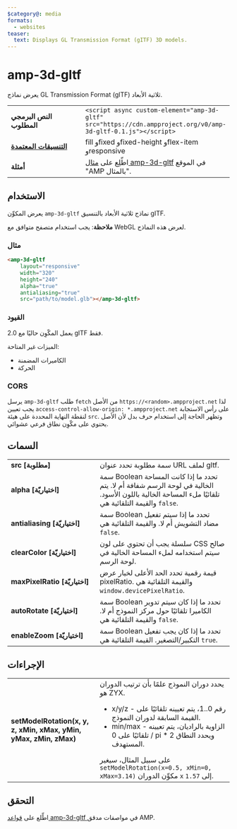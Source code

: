 ```yaml
---
$category@: media
formats:
  - websites
teaser:
  text: Displays GL Transmission Format (gITF) 3D models.
---
```


<!--
Copyright 2018 The AMP HTML Authors. All Rights Reserved.

Licensed under the Apache License, Version 2.0 (the "License");
you may not use this file except in compliance with the License.
You may obtain a copy of the License at

      http://www.apache.org/licenses/LICENSE-2.0

Unless required by applicable law or agreed to in writing, software
distributed under the License is distributed on an "AS-IS" BASIS,
WITHOUT WARRANTIES OR CONDITIONS OF ANY KIND, either express or implied.
See the License for the specific language governing permissions and
limitations under the License.
-->

# amp-3d-gltf

يعرض نماذج GL Transmission Format (gITF) ثلاثية الأبعاد.

<table>
  <tr>
    <td width="40%"><strong>النص البرمجي المطلوب</strong></td>
    <td><code>&lt;script async custom-element="amp-3d-gltf" src="https://cdn.ampproject.org/v0/amp-3d-gltf-0.1.js"&gt;&lt;/script&gt;</code></td>
  </tr>
  <tr>
    <td class="col-fourty"><strong><a href="{{g.doc('/content/amp-dev/documentation/guides-and-tutorials/develop/style_and_layout/control_layout.md', locale=doc.locale).url.path}}">التنسيقات المعتمدة</a></strong></td>
    <td>fill وfixed وfixed-height وflex-item وresponsive</td>
  </tr>
  <tr>
    <td><strong>أمثلة</strong></td>
    <td>اطّلِع على <a href="https://ampbyexample.com/components/amp-3d-gltf/">مثال amp-3d-gltf</a> في الموقع "AMP بالمثال".</td>
  </tr>
</table>

## الاستخدام

يعرض المكوِّن `amp-3d-gltf` نماذج ثلاثية الأبعاد بالتنسيق gITF.

**ملاحظة**: يجب استخدام متصفح متوافق مع WebGL لعرض هذه النماذج.

### مثال

```html
<amp-3d-gltf
    layout="responsive"
    width="320"
    height="240"
    alpha="true"
    antialiasing="true"
    src="path/to/model.glb"></amp-3d-gltf>
```

### القيود

يعمل المكّوِن حاليًا مع 2.0 glTF فقط.

الميزات غير المتاحة:

- الكاميرات المضمنة
- الحركة

### CORS

يرسل `amp-3d-gltf` طلب `fetch` من الأصل `https://<random>.ampproject.net` لذا يجب تعيين `access-control-allow-origin: *.ampproject.net` على رأس الاستجابة لنقطة النهاية المحددة على هيئة `src`. وتظهر الحاجة إلى استخدام حرف بدل لأن الأصل يحتوي على مكّوِن نطاق فرعي عشوائي.

## السمات

<table>
  <tr>
    <td width="40%"><strong>src [مطلوبة]</strong></td>
    <td>سمة مطلوبة تحدد عنوان URL لملف gltf.</td>
  </tr>
  <tr>
    <td width="40%"><strong>alpha [اختياريّة]</strong></td>
    <td>سمة Boolean تحدد ما إذا كانت المساحة الخالية في لوحة الرسم شفافة أم لا. يتم تلقائيًا ملء المساحة الخالية باللون الأسود.
      والقيمة التلقائية هي <code>false</code>.</td>
  </tr>
  <tr>
    <td width="40%"><strong>antialiasing [اختياريّة]</strong></td>
    <td>سمة Boolean تحدد ما إذا سيتم تفعيل مضاد التشويش أم لا. والقيمة التلقائية هي <code>false</code>.</td>
  </tr>
  <tr>
    <td width="40%"><strong>clearColor [اختياريّة]</strong></td>
    <td>سلسلة يجب أن تحتوي على لون CSS صالح سيتم استخدامه لملء المساحة الخالية في لوحة الرسم.</td>
  </tr>
  <tr>
    <td width="40%"><strong>maxPixelRatio [اختياريّة]</strong></td>
    <td>قيمة رقمية تحدد الحد الأعلى لخيار عرض pixelRatio. والقيمة التلقائية هي <code>window.devicePixelRatio</code>.</td>
  </tr>
  <tr>
    <td width="40%"><strong>autoRotate [اختياريّة]</strong></td>
    <td>سمة Boolean تحدد ما إذا كان سيتم تدوير الكاميرا تلقائيًا حول مركز النموذج أم لا. والقيمة التلقائية هي <code>false</code>.</td>
  </tr>
  <tr>
    <td width="40%"><strong>enableZoom [اختياريّة]</strong></td>
    <td>سمة Boolean تحدد ما إذا كان يجب تفعيل التكبير/التصغير. القيمة التلقائية هي <code>true</code>.</td>
  </tr>
</table>

## الإجراءات

<table>
  <tr>
    <td width="40%"><strong>setModelRotation(x, y, z, xMin, xMax, yMin, yMax, zMin, zMax)</strong></td>
    <td>يحدد دوران النموذج علمًا بأن ترتيب الدوران هو ZYX.
      <ul>
        <li>x/y/z - رقم 0..1، يتم تعيينه تلقائيًا على القيمة السابقة لدوران النموذج.</li>
        <li>min/max - الزاوية بالراديان، يتم تعيينه تلقائيًا على 0 / pi * 2 ويحدد النطاق المستهدف.</li>
      </ul>
      على سبيل المثال، سيغير <code>setModelRotation(x=0.5, xMin=0, xMax=3.14)</code> مكوِّن الدوران <code>x</code> إلى <code>1.57</code>.</td>
  </tr>
</table>

## التحقق

اطِّلع على [قواعد amp-3d-gltf ](https://github.com/ampproject/amphtml/blob/master/extensions/amp-3d-gltf/validator-amp-3d-gltf.protoascii) في مواصفات مدقق AMP.
